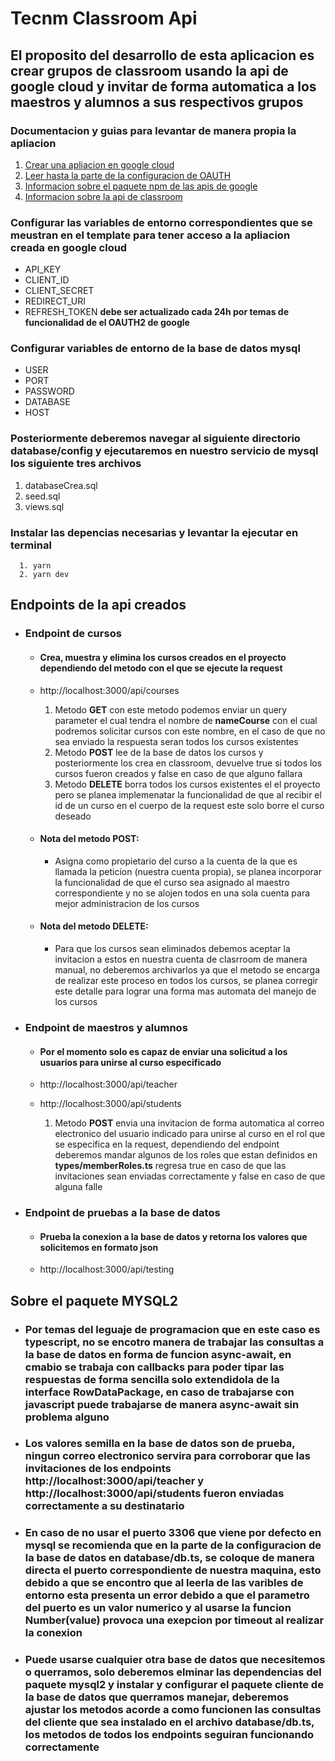 # Tecnm Classroom Api
## El proposito del desarrollo de esta aplicacion es crear grupos de classroom usando la api de google cloud y invitar de forma automatica a los maestros y alumnos a sus respectivos grupos


### Documentacion y guias para levantar de manera propia la apliacion
1. [Crear una apliacion en google cloud](https://console.cloud.google.com/)
2. [Leer hasta la parte de la configuracion de OAUTH](https://stateful.com/blog/gmail-api-node-tutorial)
3. [Informacion sobre el paquete npm de las apis de google](https://www.npmjs.com/package/googleapis)
4. [Informacion sobre la api de classroom](https://developers.google.com/classroom/reference/rest?hl=en)

### Configurar las variables de entorno correspondientes que se meustran en el template para tener acceso a la apliacion creada en google cloud
* API_KEY
* CLIENT_ID
* CLIENT_SECRET
* REDIRECT_URI
* REFRESH_TOKEN __debe ser actualizado cada 24h por temas de funcionalidad de el OAUTH2 de google__

### Configurar variables de entorno de la base de datos mysql
* USER
* PORT
* PASSWORD
* DATABASE
* HOST

### Posteriormente deberemos navegar al siguiente directorio __database/config__ y ejecutaremos en nuestro servicio de mysql los siguiente tres archivos 
1. databaseCrea.sql
2. seed.sql
3. views.sql


### Instalar las depencias necesarias y levantar la __ejecutar en terminal__

```
  1. yarn 
  2. yarn dev
```

## Endpoints de la api creados

* ### Endpoint de cursos
  * #### Crea, muestra y elimina los cursos creados en el proyecto dependiendo del metodo con el que se ejecute la request
  * http://localhost:3000/api/courses

    1. Metodo __GET__ con este metodo podemos enviar un query parameter el cual tendra el nombre de __nameCourse__ con el cual podremos solicitar cursos con este nombre, en el caso de que no sea enviado la respuesta seran todos los cursos existentes
    2. Metodo __POST__ lee de la base de datos los cursos y posteriormente los crea en classroom, devuelve true si todos los cursos fueron creados y false en caso de que alguno fallara
    3. Metodo __DELETE__ borra todos los cursos existentes el el proyecto pero se planea implemenatar la funcionalidad de que al recibir el id de un curso en el cuerpo de la request este solo borre el curso deseado

  * #### Nota del metodo POST: 
    * Asigna como propietario del curso a la cuenta de la que es llamada la peticion (nuestra cuenta propia), se planea incorporar la funcionalidad de que el curso sea asignado al maestro correspondiente y no se alojen todos en una sola cuenta para mejor administracion de los cursos
    
  * #### Nota del metodo DELETE: 
    * Para que los cursos sean eliminados debemos aceptar la invitacion a estos en nuestra cuenta de clasrroom de manera manual, no deberemos archivarlos ya que el metodo se encarga de realizar este proceso en todos los cursos, se planea corregir este detalle para lograr una forma mas automata del manejo de los cursos

* ### Endpoint de maestros y alumnos
  * #### Por el momento solo es capaz de enviar una solicitud a los usuarios para unirse al curso especificado
  * http://localhost:3000/api/teacher
  * http://localhost:3000/api/students

    1. Metodo __POST__ envia una invitacion de forma automatica al correo electronico del usuario indicado para unirse al curso en el rol que se especifica en la request, dependiendo del endpoint deberemos mandar algunos de los roles que estan definidos en __types/memberRoles.ts__ regresa true en caso de que las invitaciones sean enviadas correctamente y false en caso de que alguna falle

* ### Endpoint de pruebas a la base de datos
  * #### Prueba la conexion a la base de datos y retorna los valores que solicitemos en formato json
  * http://localhost:3000/api/testing


## Sobre el paquete __MYSQL2__

* ### Por temas del leguaje de programacion que en este caso es typescript, no se encotro manera de trabajar las consultas a la base de datos en forma de funcion async-await, en cmabio se trabaja con callbacks para poder tipar las respuestas de forma sencilla solo extendidola de la interface __RowDataPackage__, en caso de trabajarse con javascript puede trabajarse de manera async-await sin problema alguno

* ### Los valores semilla en la base de datos son de prueba, ningun correo electronico servira para corroborar que las invitaciones de los endpoints __http://localhost:3000/api/teacher__ y __http://localhost:3000/api/students__ fueron enviadas correctamente a su destinatario

* ### En caso de no usar el puerto 3306 que viene por defecto en mysql se recomienda que en la parte de la configuracion de la base de datos en __database/db.ts__, se coloque de manera directa el puerto correspondiente de nuestra maquina, esto debido a que se encontro que al leerla de las varibles de entorno esta presenta un error debido a que el parametro del puerto es un valor numerico y al usarse la funcion __Number(value)__ provoca una exepcion por timeout al realizar la conexion

* ### Puede usarse cualquier otra base de datos que necesitemos o querramos, solo deberemos elminar las dependencias del paquete __mysql2__ y instalar y configurar el paquete cliente de la base de datos que querramos manejar, deberemos ajustar los metodos acorde a como funcionen las consultas del cliente que sea instalado en el archivo __database/db.ts__, los metodos de todos los endpoints seguiran funcionando correctamente